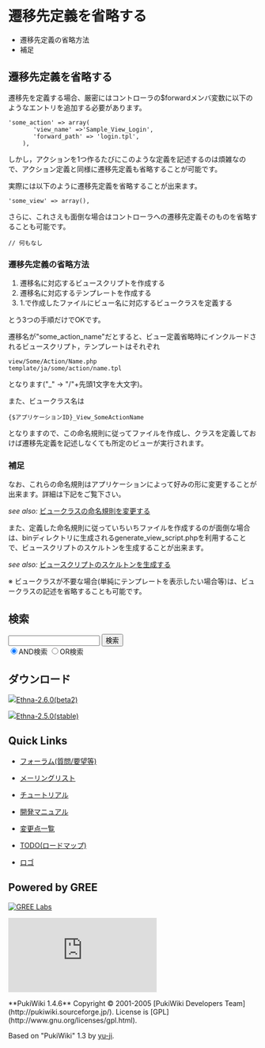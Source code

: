 # 遷移先定義を省略する
  - 遷移先定義の省略方法 
  - 補足 

## 遷移先定義を省略する [](ethna-document-dev_guide-forward-omit.html#qeb3a766 "qeb3a766")

遷移先を定義する場合、厳密にはコントローラの$forwardメンバ変数に以下のようなエントリを追加する必要があります。

    'some_action' => array(
           'view_name' =>'Sample_View_Login',
           'forward_path' => 'login.tpl',
        ),

しかし，アクションを1つ作るたびにこのような定義を記述するのは煩雑なので、アクション定義と同様に遷移先定義も省略することが可能です。

実際には以下のように遷移先定義を省略することが出来ます。

    'some_view' => array(),

さらに、これさえも面倒な場合はコントローラへの遷移先定義そのものを省略することも可能です。

    // 何もなし

### 遷移先定義の省略方法 [](ethna-document-dev_guide-forward-omit.html#j78d3095 "j78d3095")

1. 遷移名に対応するビュースクリプトを作成する
2. 遷移名に対応するテンプレートを作成する
3. 1.で作成したファイルにビュー名に対応するビュークラスを定義する

とう3つの手順だけでOKです。

遷移名が"some\_action\_name"だとすると、ビュー定義省略時にインクルードされるビュースクリプト，テンプレートはそれぞれ

    view/Some/Action/Name.php
    template/ja/some/action/name.tpl

となります("\_" -> "/"+先頭1文字を大文字)。

また、ビュークラス名は

    {$アプリケーションID}_View_SomeActionName

となりますので、この命名規則に従ってファイルを作成し、クラスを定義しておけば遷移先定義を記述しなくても所定のビューが実行されます。

### 補足 [](ethna-document-dev_guide-forward-omit.html#j51cc6b2 "j51cc6b2")

なお、これらの命名規則はアプリケーションによって好みの形に変更することが出来ます。詳細は下記をご覧下さい。

_see also:_ [ビュークラスの命名規則を変更する](ethna-document-dev_guide-forward-view_namingconvention.html "ethna-document-dev\_guide-forward-view\_namingconvention (1240d)")

また、定義した命名規則に従っていちいちファイルを作成するのが面倒な場合は、binディレクトリに生成されるgenerate\_view\_script.phpを利用することで、ビュースクリプトのスケルトンを生成することが出来ます。

_see also:_ [ビュースクリプトのスケルトンを生成する](ethna-document-dev_guide-forward-skelton.html "ethna-document-dev\_guide-forward-skelton (1240d)")

※ ビュークラスが不要な場合(単純にテンプレートを表示したい場合等)は、ビュークラスの記述を省略することも可能です。

<!-- ??END id:body -->
<!-- ??BEGIN id:summary --><!-- ??END id:note -->
<!-- ??BEGIN id:trackback -->
<!-- ?? END id:trackback --><!-- ?? END id:attach -->
<!-- ?? END id:summary -->
<!-- ??END id:content -->
<!-- ?? END id:wrap_content --><!-- ??sidebar?? ========================================================== -->
<!-- ??BEGIN id:wrap_sidebar -->

<!-- ??BEGIN id:search_form -->

## 検索

<form action="http://ethna.jp/index.php?cmd=search" method="post">
            <input type="hidden" name="encode_hint" value="??">
            <input type="text" name="word" value="" size="20">
            <input type="submit" value="検索"><br>
            <input type="radio" name="type" value="AND" checked id="and_search"><label for="and_search">AND検索</label>
            <input type="radio" name="type" value="OR" id="or_search"><label for="or_search">OR検索</label>
    </form>

<!-- END id:search_form -->
<!-- ??BEGIN id:download_link -->

## ダウンロード

[![](image/minilogo.gif)Ethna-2.6.0(beta2)](ethna-download.html)

[![](image/minilogo.gif)Ethna-2.5.0(stable)](ethna-download.html)

<!-- END id:download_link -->
<!-- ??BEGIN id:download_link -->

## Quick Links

- [フォーラム(質問/要望等)](ethna-community-forum.html)
- [メーリングリスト](http://ml.ethna.jp/mailman/listinfo/users)

- [チュートリアル](ethna-document-tutorial.html)
- [開発マニュアル](ethna-document-dev_guide.html)
- [変更点一覧](ethna-document-changes.html)

- [TODO(ロードマップ)](TODO.html)
- [ロゴ](ethna-logo.html)

<!-- END id:download_link -->
<!-- ??BEGIN id:search_form -->

## Powered by GREE

 [![GREE Labs](http://labs.gree.jp/image/greelabs_logo.gif)](http://labs.gree.jp/)

<!-- END id:search_form -->
 [![SourceForge.jp](http://sourceforge.jp/sflogo.php?group_id=1343)](http://sourceforge.jp/)

<!-- ??END id:sidebar -->
<!-- ??END id:wrap_sidebar -->
<!-- ??END id:main --><!-- ?? Footer ?? ========================================================== -->
<!-- ??BEGIN id:footer -->
<!-- ??BEGIN id:copyright --> **PukiWiki 1.4.6** Copyright © 2001-2005 [PukiWiki Developers Team](http://pukiwiki.sourceforge.jp/). License is [GPL](http://www.gnu.org/licenses/gpl.html).  
 Based on "PukiWiki" 1.3 by [yu-ji](http://factage.com/yu-ji/).
<!-- ??END id:copyright -->
<!-- ??END id:footer --><!-- ?? END ?? ============================================================= -->
<!-- ??END id:wrapper -->
